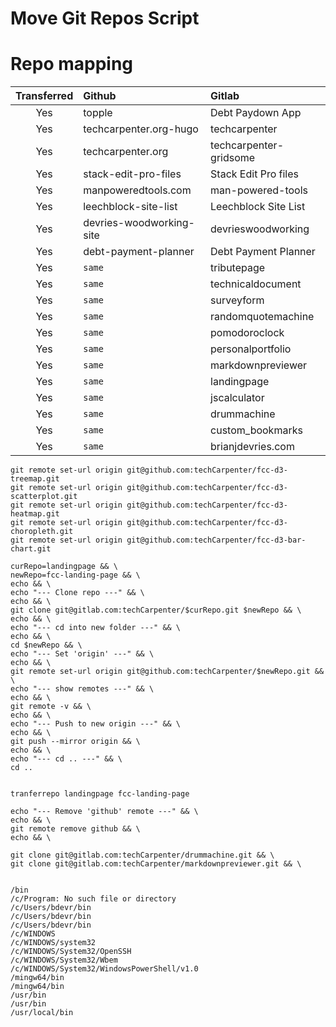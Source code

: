# Move Git Repos Script

# Repo mapping

| Transferred | Github                   | Gitlab                 |
| :---------: | :----------------------- | :--------------------- |
|     Yes     | topple                   | Debt Paydown App       |
|     Yes     | techcarpenter.org-hugo   | techcarpenter          |
|     Yes     | techcarpenter.org        | techcarpenter-gridsome |
|     Yes     | stack-edit-pro-files     | Stack Edit Pro files   |
|     Yes     | manpoweredtools.com      | man-powered-tools      |
|     Yes     | leechblock-site-list     | Leechblock Site List   |
|     Yes     | devries-woodworking-site | devrieswoodworking     |
|     Yes     | debt-payment-planner     | Debt Payment Planner   |
|     Yes     | `same`                   | tributepage            |
|     Yes     | `same`                   | technicaldocument      |
|     Yes     | `same`                   | surveyform             |
|     Yes     | `same`                   | randomquotemachine     |
|     Yes     | `same`                   | pomodoroclock          |
|     Yes     | `same`                   | personalportfolio      |
|     Yes     | `same`                   | markdownpreviewer      |
|     Yes     | `same`                   | landingpage            |
|     Yes     | `same`                   | jscalculator           |
|     Yes     | `same`                   | drummachine            |
|     Yes     | `same`                   | custom_bookmarks       |
|     Yes     | `same`                   | brianjdevries.com      |

```shell
git remote set-url origin git@github.com:techCarpenter/fcc-d3-treemap.git
git remote set-url origin git@github.com:techCarpenter/fcc-d3-scatterplot.git
git remote set-url origin git@github.com:techCarpenter/fcc-d3-heatmap.git
git remote set-url origin git@github.com:techCarpenter/fcc-d3-choropleth.git
git remote set-url origin git@github.com:techCarpenter/fcc-d3-bar-chart.git

curRepo=landingpage && \
newRepo=fcc-landing-page && \
echo && \
echo "--- Clone repo ---" && \
echo && \
git clone git@gitlab.com:techCarpenter/$curRepo.git $newRepo && \
echo && \
echo "--- cd into new folder ---" && \
echo && \
cd $newRepo && \
echo "--- Set 'origin' ---" && \
echo && \
git remote set-url origin git@github.com:techCarpenter/$newRepo.git && \
echo "--- show remotes ---" && \
echo && \
git remote -v && \
echo && \
echo "--- Push to new origin ---" && \
echo && \
git push --mirror origin && \
echo && \
echo "--- cd .. ---" && \
cd ..


tranferrepo landingpage fcc-landing-page

echo "--- Remove 'github' remote ---" && \
echo && \
git remote remove github && \
echo && \

git clone git@gitlab.com:techCarpenter/drummachine.git && \
git clone git@gitlab.com:techCarpenter/markdownpreviewer.git && \


/bin
/c/Program: No such file or directory
/c/Users/bdevr/bin
/c/Users/bdevr/bin
/c/Users/bdevr/bin
/c/WINDOWS
/c/WINDOWS/system32
/c/WINDOWS/System32/OpenSSH
/c/WINDOWS/System32/Wbem
/c/WINDOWS/System32/WindowsPowerShell/v1.0
/mingw64/bin
/mingw64/bin
/usr/bin
/usr/bin
/usr/local/bin
```
